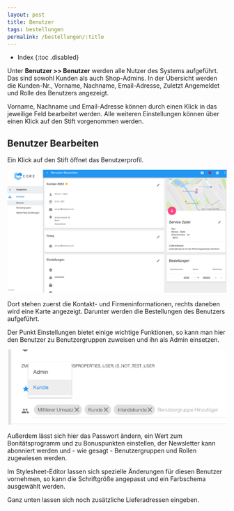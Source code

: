 ```yaml
---
layout: post
title: Benutzer
tags: bestellungen
permalink: /bestellungen/:title
---
```



+ Index
{:toc .disabled}


Unter **Benutzer >> Benutzer** werden alle Nutzer des Systems aufgeführt. Das sind sowohl Kunden als auch Shop-Admins. In der Übersicht werden die Kunden-Nr., Vorname, Nachname, Email-Adresse, Zuletzt Angemeldet und Rolle des Benutzers angezeigt. 


Vorname, Nachname und Email-Adresse können durch einen Klick in das jeweilige Feld bearbeitet werden. Alle weiteren Einstellungen können über einen Klick auf den Stift vorgenommen werden.


## Benutzer Bearbeiten


Ein Klick auf den Stift öffnet das Benutzerprofil.


![Benutzer]


Dort stehen zuerst die Kontakt- und Firmeninformationen, rechts daneben wird eine Karte angezeigt. Darunter werden die Bestellungen des Benutzers aufgeführt.


Der Punkt Einstellungen bietet einige wichtige Funktionen, so kann man hier den Benutzer zu Benutzergruppen zuweisen und ihn als Admin einsetzen.


![Admin]


Außerdem lässt sich hier das Passwort ändern, ein Wert zum Bonitätsprogramm und zu Bonuspunkten einstellen, der Newsletter kann abonniert werden und - wie gesagt - Benutzergruppen und Rollen zugewiesen werden.


Im Stylesheet-Editor lassen sich spezielle Änderungen für diesen Benutzer vornehmen, so kann die Schriftgröße angepasst und ein Farbschema ausgewählt werden.


Ganz unten lassen sich noch zusätzliche Lieferadressen eingeben.


[Benutzer]: /img/Benutzer.png
[Admin]: /img/Admin.png
